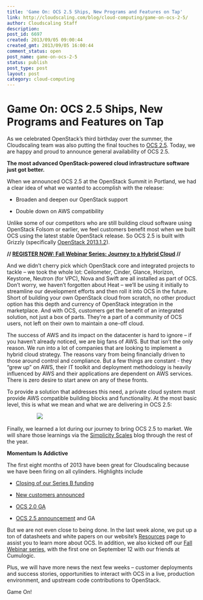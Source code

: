 ```yaml
---
title: 'Game On: OCS 2.5 Ships, New Programs and Features on Tap'
link: http://cloudscaling.com/blog/cloud-computing/game-on-ocs-2-5/
author: Cloudscaling Staff
description: 
post_id: 6697
created: 2013/09/05 09:00:44
created_gmt: 2013/09/05 16:00:44
comment_status: open
post_name: game-on-ocs-2-5
status: publish
post_type: post
layout: post
category: cloud-computing
---
```


# Game On: OCS 2.5 Ships, New Programs and Features on Tap

As we celebrated OpenStack’s third birthday over the summer, the Cloudscaling team was also putting the final touches to [OCS 2.5](http://www.cloudscaling.com/blog/company/engineering/the-most-advanced-openstack-powered-cloud-infrastructure-software-just-got-better/). Today, we are happy and proud to announce general availability of OCS 2.5.

**The most advanced OpenStack-powered cloud infrastructure software just got better.**

When we announced OCS 2.5 at the OpenStack Summit in Portland, we had a clear idea of what we wanted to accomplish with the release:

  * Broaden and deepen our OpenStack support

  * Double down on AWS compatibility

Unlike some of our competitors who are still building cloud software using OpenStack Folsom or earlier, we feel customers benefit most when we built OCS using the latest stable OpenStack release. So OCS 2.5 is built with Grizzly (specifically [OpenStack 2013.1.2](https://wiki.openstack.org/wiki/ReleaseNotes/2013.1.2)).

**// [REGISTER NOW: Fall Webinar Series: Journey to a Hybrid Cloud](http://go.cloudscaling.com/cloudscaling-fall-2013-webinar-series) //**

And we didn’t cherry pick which OpenStack core and integrated projects to tackle – we took the whole lot: Ceilometer, Cinder, Glance, Horizon, Keystone, Neutron (for VPC), Nova and Swift are all installed as part of OCS. Don’t worry, we haven’t forgotten about Heat – we’ll be using it initially to streamline our development efforts and then roll it into OCS in the future. Short of building your own OpenStack cloud from scratch, no other product option has this depth and currency of OpenStack integration in the marketplace. And with OCS, customers get the benefit of an integrated solution, not just a box of parts. They're a part of a community of OCS users, not left on their own to maintain a one-off cloud.

The success of AWS and its impact on the datacenter is hard to ignore – if you haven’t already noticed, we are big fans of AWS. But that isn’t the only reason. We run into a lot of companies that are looking to implement a hybrid cloud strategy. The reasons vary from being financially driven to those around control and compliance. But a few things are constant - they “grew up” on AWS, their IT toolkit and deployment methodology is heavily influenced by AWS and their applications are dependent on AWS services. There is zero desire to start anew on any of these fronts.

To provide a solution that addresses this need, a private cloud system must provide AWS compatible building blocks and functionality. At the most basic level, this is what we mean and what we are delivering in OCS 2.5:

                    ![](https://lh4.googleusercontent.com/wuVWwabMXAeOk3HBR-UX_y5rGS4DJ4O--Eo6EBoi-4g8QwxSE2CGKOXR87arPCaQv6p0ZBYL7__Zs7GfohELelZUyIlGK-BnHJ04Fn6u6neVRRXHayaMNVo)

Finally, we learned a lot during our journey to bring OCS 2.5 to market. We will share those learnings via the [Simplicity Scales](http://engineering.cloudscaling.com) blog through the rest of the year.

**Momentum Is Addictive**

The first eight months of 2013 have been great for Cloudscaling because we have been firing on all cylinders. Highlights include

  * [Closing of our Series B funding](/blog/press-releases/cloudscaling-closes-10-million-series-b-funding/)

  * [New customers announced](/blog/press-releases/ubisoft-chooses-cloudscaling-open-cloud-system/)

  * [OCS 2.0 GA](http://www.cloudscaling.com/blog/uncategorized/cloudscaling-ocs-2/)

  * [OCS 2.5 announcement](/blog/press-releases/ocs25/) and GA

But we are not even close to being done. In the last week alone, we put up a ton of datasheets and white papers on our website’s [Resources](http://www.cloudscaling.com/resources/) page to assist you to learn more about OCS. In addition, we also kicked off our [Fall Webinar series](http://go.cloudscaling.com/cloudscaling-fall-2013-webinar-series), with the first one on September 12 with our friends at Cumulogic.

Plus, we will have more news the next few weeks – customer deployments and success stories, opportunities to interact with OCS in a live, production environment, and upstream code contributions to OpenStack.

Game On!